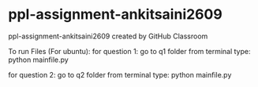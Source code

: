 # ppl-assignment-ankitsaini2609
ppl-assignment-ankitsaini2609 created by GitHub Classroom

To run Files (For ubuntu):
for question 1:
go to q1 folder from terminal type:
python mainfile.py

for question 2:
go to q2 folder from terminal type:
python mainfile.py

